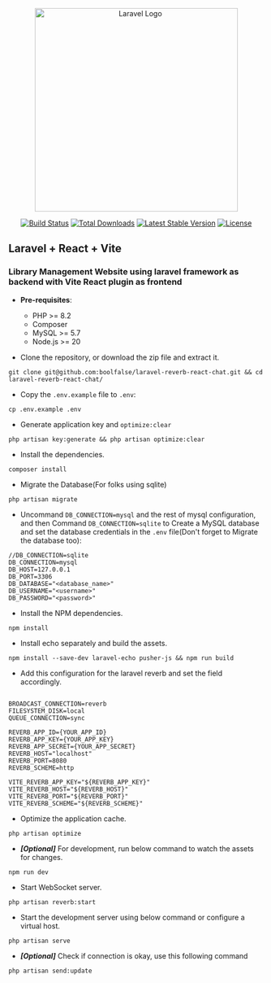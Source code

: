 <p align="center"><a href="https://laravel.com" target="_blank"><img src="https://raw.githubusercontent.com/laravel/art/master/logo-lockup/5%20SVG/2%20CMYK/1%20Full%20Color/laravel-logolockup-cmyk-red.svg" width="400" alt="Laravel Logo"></a></p>

<p align="center">
<a href="https://github.com/laravel/framework/actions"><img src="https://github.com/laravel/framework/workflows/tests/badge.svg" alt="Build Status"></a>
<a href="https://packagist.org/packages/laravel/framework"><img src="https://img.shields.io/packagist/dt/laravel/framework" alt="Total Downloads"></a>
<a href="https://packagist.org/packages/laravel/framework"><img src="https://img.shields.io/packagist/v/laravel/framework" alt="Latest Stable Version"></a>
<a href="https://packagist.org/packages/laravel/framework"><img src="https://img.shields.io/packagist/l/laravel/framework" alt="License"></a>
</p>

## Laravel + React + Vite

### Library Management Website using laravel framework as backend with Vite React plugin as frontend


- **Pre-requisites**:
    - PHP >= 8.2
    - Composer
    - MySQL >= 5.7
    - Node.js >= 20

- Clone the repository, or download the zip file and extract it.
```shell
git clone git@github.com:boolfalse/laravel-reverb-react-chat.git && cd laravel-reverb-react-chat/
```

- Copy the `.env.example` file to `.env`:
```shell
cp .env.example .env
```
- Generate application key and `optimize:clear`
```shell
php artisan key:generate && php artisan optimize:clear
```

- Install the dependencies.
```shell
composer install
```
- Migrate the Database(For folks using sqlite)
```shell
php artisan migrate
```

- Uncommand `DB_CONNECTION=mysql` and the rest of mysql configuration, and then Command `DB_CONNECTION=sqlite` to Create a MySQL database and set the database credentials in the `.env` file(Don't forget to Migrate the database too):
```shell
//DB_CONNECTION=sqlite
DB_CONNECTION=mysql
DB_HOST=127.0.0.1
DB_PORT=3306
DB_DATABASE="<database_name>"
DB_USERNAME="<username>"
DB_PASSWORD="<password>"
```

- Install the NPM dependencies.
```shell
npm install
```
- Install echo separately and build the assets.
```
npm install --save-dev laravel-echo pusher-js && npm run build
```

- Add this configuration for the laravel reverb and set the field accordingly.
```

BROADCAST_CONNECTION=reverb
FILESYSTEM_DISK=local
QUEUE_CONNECTION=sync

REVERB_APP_ID={YOUR_APP_ID}
REVERB_APP_KEY={YOUR_APP_KEY}
REVERB_APP_SECRET={YOUR_APP_SECRET}
REVERB_HOST="localhost"
REVERB_PORT=8080
REVERB_SCHEME=http

VITE_REVERB_APP_KEY="${REVERB_APP_KEY}"
VITE_REVERB_HOST="${REVERB_HOST}"
VITE_REVERB_PORT="${REVERB_PORT}"
VITE_REVERB_SCHEME="${REVERB_SCHEME}"

```

- Optimize the application cache.
```shell
php artisan optimize
```


- **_[Optional]_** For development, run below command to watch the assets for changes.
```shell
npm run dev
```

- Start WebSocket server.
```shell
php artisan reverb:start
```

- Start the development server using below command or configure a virtual host.
```shell
php artisan serve
```

- **_[Optional]_** Check if connection is okay, use this following command
```
php artisan send:update
```
